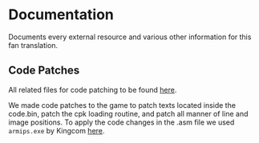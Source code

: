 # Documentation
Documents every external resource and various other information for this fan translation.

## Code Patches
All related files for code patching to be found [here](https://mega.nz/folder/JpJTgQCJ#0vigu87XxWC-uqVBkvkceQ).

We made code patches to the game to patch texts located inside the code.bin, patch the cpk loading routine, and patch all manner of line and image positions.
To apply the code changes in the .asm file we used `armips.exe` by Kingcom [here](https://github.com/Kingcom/armips).
